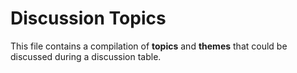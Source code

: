 # Discussion Topics

This file contains a compilation of **topics** and **themes** that could be discussed during a discussion table.
